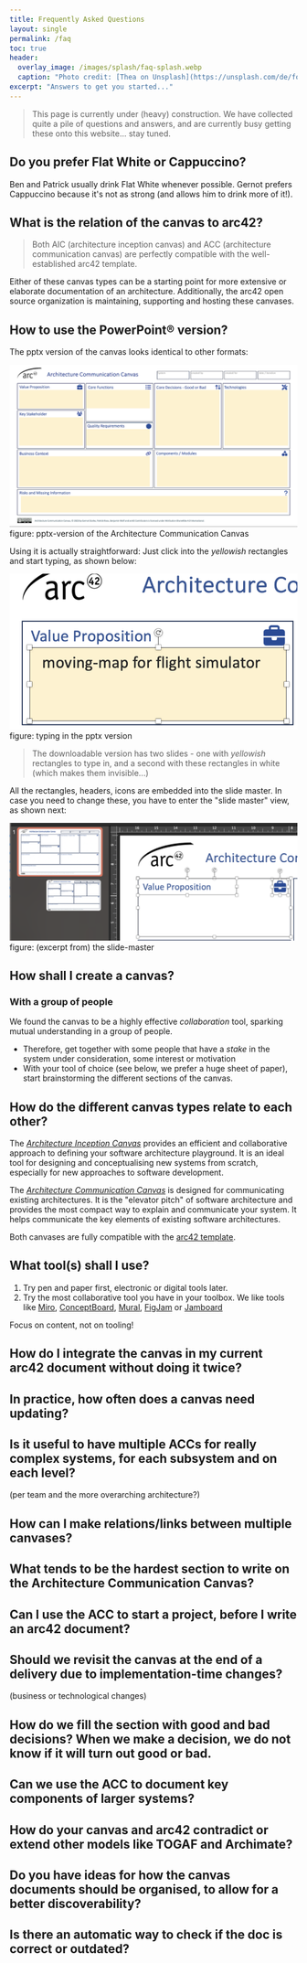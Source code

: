 ```yaml
---
title: Frequently Asked Questions
layout: single
permalink: /faq
toc: true
header:
  overlay_image: /images/splash/faq-splash.webp
  caption: "Photo credit: [Thea on Unsplash](https://unsplash.com/de/fotos/y3ZcWAgVphU)"
excerpt: "Answers to get you started..."
---
```


>This page is currently under (heavy) construction. We have collected quite a pile of questions and answers, and are currently busy getting these onto this website... stay tuned.

## Do you prefer Flat White or Cappuccino?
Ben and Patrick usually drink Flat White whenever possible.
Gernot prefers Cappuccino because it's not as strong (and allows him to drink more of it!).

## What is the relation of the canvas to arc42?

> Both AIC (architecture inception canvas) and ACC (architecture communication canvas) are perfectly compatible with the well-established arc42 template.

Either of these canvas types can be a starting point for more extensive or elaborate documentation of an architecture.
Additionally, the arc42 open source organization is maintaining, supporting and hosting these canvases.

## How to use the PowerPoint® version?

The pptx version of the canvas looks identical to other formats:

![pptx version of acc](./images/../../images/pptx-usage/acc-pptx-version.png)
figure: pptx-version of the Architecture Communication Canvas

Using it is actually straightforward: Just click into the _yellowish_ rectangles and start typing, as shown below:

![typing in the acc pptx version](./images/../../images/pptx-usage/pptx-edit-in-normal-mode.png)
figure: typing in the pptx version

> The downloadable version has two slides - one with _yellowish_ rectangles to type in, and a second with these rectangles in white (which makes them invisible...)

All the rectangles, headers, icons are embedded into the slide master. In case you need to change these, you have to enter the "slide master" view, as shown next:

![slide master view of pptx-version of acc](./images/../../images/pptx-usage/segments-and-titles-in-master.png)
figure: (excerpt from) the slide-master


## How shall I create a canvas?

### With a group of people
We found the canvas to be a highly effective _collaboration_ tool, sparking mutual understanding in a group of people.

* Therefore, get together with some people that have a _stake_ in the system under consideration, some interest or motivation
* With your tool of choice (see below, we prefer a huge sheet of paper), start brainstorming the different sections of the canvas.


## How do the different canvas types relate to each other?

The [_Architecture Inception Canvas_](https://canvas.arc42.org/architecture-inception-canvas) provides an efficient and collaborative approach to defining your software architecture playground. It is an ideal tool for designing and conceptualising new systems from scratch, especially for new approaches to software development.

The [_Architecture Communication Canvas_](https://canvas.arc42.org/architecture-communication-canvas) is designed for communicating existing architectures. It is the "elevator pitch" of software architecture and provides the most compact way to explain and communicate your system. It helps communicate the key elements of existing software architectures.

Both canvases are fully compatible with the [arc42 template](https://arc42.org/overview).


## What tool(s) shall I use?

1. Try pen and paper first, electronic or digital tools later.
2. Try the most collaborative tool you have in your toolbox. We like tools like [Miro](https://miro.com), [ConceptBoard](https://conceptboard.com/), [Mural](https://www.mural.co/), [FigJam](https://www.figma.com/de/figjam/team-collaboration/) or [Jamboard](https://jamboard.google.com)

Focus on content, not on tooling!

## How do I integrate the canvas in my current arc42 document without doing it twice?


## In practice, how often does a canvas need updating?

## Is it useful to have multiple ACCs for really complex systems, for each subsystem and on each level?
(per team and the more overarching architecture?)

## How can I make relations/links between multiple canvases?

## What tends to be the hardest section to write on the Architecture Communication Canvas?

## Can I use the ACC to start a project, before I write an arc42 document? 

## Should we revisit the canvas at the end of a delivery due to implementation-time changes?
(business or technological changes)

## How do we fill the section with good and bad decisions? When we make a decision, we do not know if it will turn out good or bad.

## Can we use the ACC to document key components of larger systems?

## How do your canvas and arc42 contradict or extend other models like TOGAF and Archimate?

## Do you have ideas for how the canvas documents should be organised, to allow for a better discoverability?

## Is there an automatic way to check if the doc is correct or outdated?



